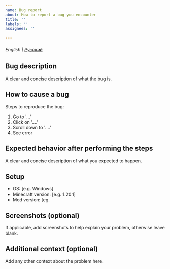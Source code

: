 ```yaml
---
name: Bug report
about: How to report a bug you encounter
title: ''
labels: ''
assignees: ''

---
```


###### English | [Русский](bug_report_russian.md)
**Bug description**
-----
A clear and concise description of what the bug is.

**How to cause a bug**
-----
Steps to reproduce the bug:
1. Go to '...'
2. Click on '....'
3. Scroll down to '....'
4. See error

**Expected behavior after performing the steps**
-----
A clear and concise description of what you expected to happen.

**Setup**
-----
- OS: [e.g. Windows]
- Minecraft version: [e.g. 1.20.1]
- Mod version: [eg. 

**Screenshots (optional)**
-----
If applicable, add screenshots to help explain your problem, otherwise leave blank.

**Additional context (optional)**
-----
Add any other context about the problem here.
